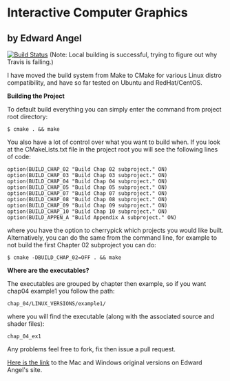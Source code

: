 # Interactive Computer Graphics
## by Edward Angel

[![Build Status](https://travis-ci.org/ButchDean/interactive_computer_graphics.svg?branch=master)](https://travis-ci.org/ButchDean/interactive_computer_graphics) (Note: Local building is successful, trying to figure out why Travis is failing.)

I have moved the build system from Make to CMake for various Linux distro compatibility, and have so far tested on Ubuntu and RedHat/CentOS.

**Building the Project**

To default build everything you can simply enter the command from project root directory:

```
$ cmake . && make
```

You also have a lot of control over what you want to build when. If you look at the CMakeLists.txt file in the project root you will see the following lines of code:

```
option(BUILD_CHAP_02 "Build Chap 02 subproject." ON)
option(BUILD_CHAP_03 "Build Chap 03 subproject." ON)
option(BUILD_CHAP_04 "Build Chap 04 subproject." ON)
option(BUILD_CHAP_05 "Build Chap 05 subproject." ON)
option(BUILD_CHAP_07 "Build Chap 07 subproject." ON)
option(BUILD_CHAP_08 "Build Chap 08 subproject." ON)
option(BUILD_CHAP_09 "Build Chap 09 subproject." ON)
option(BUILD_CHAP_10 "Build Chap 10 subproject." ON)
option(BUILD_APPEN_A "Build Appendix A subproject." ON)
```

where you have the option to cherrypick which projects you would like built. Alternatively, you can do the same from the command line, for example to not build the first Chapter 02 subproject you can do:

```
$ cmake -DBUILD_CHAP_02=OFF . && make
```

**Where are the executables?**

The executables are grouped by chapter then example, so if you want chap04 example1 you follow the path:

```
chap_04/LINUX_VERSIONS/example1/
```

where you will find the executable (along with the associated source and shader files):

```
chap_04_ex1
```

Any problems feel free to fork, fix then issue a pull request.

[Here is the link](http://www.cs.unm.edu/~angel/BOOK/INTERACTIVE_COMPUTER_GRAPHICS/SIXTH_EDITION/CODE/) to the Mac and Windows original versions on Edward Angel's site.
